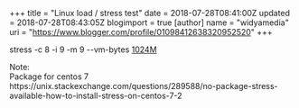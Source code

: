 +++
title = "Linux load / stress test"
date = 2018-07-28T08:41:00Z
updated = 2018-07-28T08:43:05Z
blogimport = true 
[author]
	name = "widyamedia"
	uri = "https://www.blogger.com/profile/01098412638320952520"
+++

<p dir="ltr">stress -c 8 -i 9 -m 9 --vm-bytes <u>1024M</u></p><p dir="ltr">Note:<br>Package for centos 7 https://unix.stackexchange.com/questions/289588/no-package-stress-available-how-to-install-stress-on-centos-7-2<br></p>
